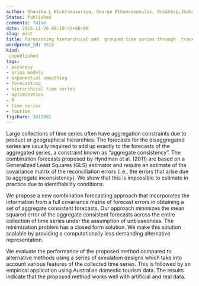 ```yaml
---
author: Shanika L Wickramasuriya, George Athanasopoulos, Rob&nbsp;J&nbsp;Hyndman
Status: Published
comments: false
date: 2015-11-26 08:19:42+00:00
slug: mint
title: Forecasting hierarchical and  grouped time series through  trace minimization
wordpress_id: 3522
kind:
 unpublished
tags:
- accuracy
- arima models
- exponential smoothing
- forecasting
- hierarchical time series
- optimization
- R
- time series
- tourism
figshare: 3012981
---
```




Large collections of time series often have aggregation constraints due to product or geographical hierarchies. The forecasts for the disaggregated series are usually required to add up exactly to the forecasts of the aggregated series, a constraint known as “aggregate consistency”. The combination forecasts proposed by Hyndman et al. (2011) are based on a Generalized Least Squares (GLS) estimator and require an estimate of the covariance matrix of the reconciliation errors (i.e., the errors that arise due to aggregate inconsistency). We show that this is impossible to estimate in practice due to identifiability conditions.

We propose a new combination forecasting approach that incorporates the information from a full covariance matrix of forecast errors in obtaining a set of aggregate consistent forecasts. Our approach minimizes the mean squared error of the aggregate consistent forecasts across the entire collection of time series under the assumption of unbiasedness. The minimization problem has a closed form solution. We make this solution scalable by providing a computationally less demanding alternative representation.

We evaluate the performance of the proposed method compared to alternative methods using a series of simulation designs which take into account various features of the collected time series. This is followed by an empirical application using Australian domestic tourism data. The results indicate that the proposed method works well with artificial and real data.

